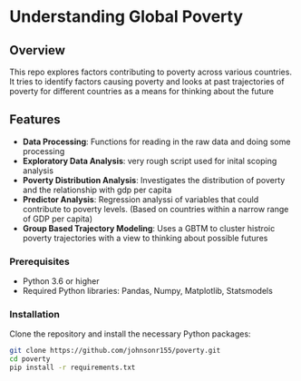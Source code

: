 # Understanding Global Poverty 

## Overview
This repo  explores factors contributing to poverty across various countries. It tries to identify factors causing poverty and looks at past trajectories of poverty for different countries as a means for thinking about the future
## Features
- **Data Processing**: Functions for reading in the raw data and doing some processing
- **Exploratory Data Analysis**: very rough script used for inital scoping analysis
- **Poverty Distribution Analysis**: Investigates the distribution of poverty and the relationship with gdp per capita
- **Predictor Analysis**: Regression analyssi of variables that could contribute to poverty levels. (Based on countries within a narrow range of GDP per capita)
- **Group Based Trajectory Modeling**: Uses a GBTM to cluster histroic poverty trajectories with a view to thinking about possible futures


### Prerequisites
- Python 3.6 or higher
- Required Python libraries: Pandas, Numpy, Matplotlib, Statsmodels

### Installation
Clone the repository and install the necessary Python packages:

```bash
git clone https://github.com/johnsonr155/poverty.git
cd poverty
pip install -r requirements.txt

